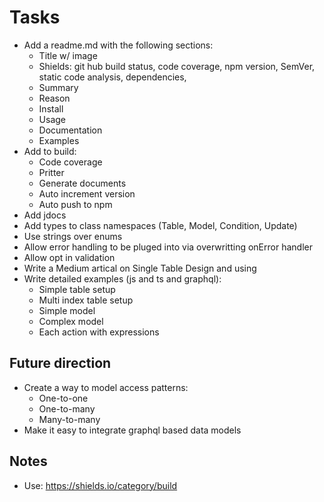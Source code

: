 # Tasks

- Add a readme.md with the following sections:
  - Title w/ image
  - Shields: git hub build status, code coverage, npm version, SemVer, static code analysis, dependencies,
  - Summary
  - Reason
  - Install
  - Usage
  - Documentation
  - Examples
- Add to build:
  - Code coverage
  - Pritter
  - Generate documents
  - Auto increment version
  - Auto push to npm
- Add jdocs
- Add types to class namespaces (Table, Model, Condition, Update)
- Use strings over enums
- Allow error handling to be pluged into via overwritting onError handler
- Allow opt in validation
- Write a Medium artical on Single Table Design and using
- Write detailed examples (js and ts and graphql):
  - Simple table setup
  - Multi index table setup
  - Simple model
  - Complex model
  - Each action with expressions

## Future direction

- Create a way to model access patterns:
  - One-to-one
  - One-to-many
  - Many-to-many
- Make it easy to integrate graphql based data models

## Notes

- Use: https://shields.io/category/build

